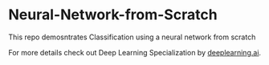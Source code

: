 # Neural-Network-from-Scratch
This repo demosntrates Classification using a neural network from scratch

For more details check out Deep Learning Specialization by [deeplearning.ai]().
